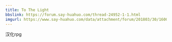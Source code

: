 ```yaml
---
title: To The Light
bbslink: https://forum.say-huahuo.com/thread-24952-1-1.html
imgurl: https://www.say-huahuo.com/data/attachment/forum/201803/30/160053ky1g4rraroqaq557.jpg
---
```


汉化rpg<!--more-->
